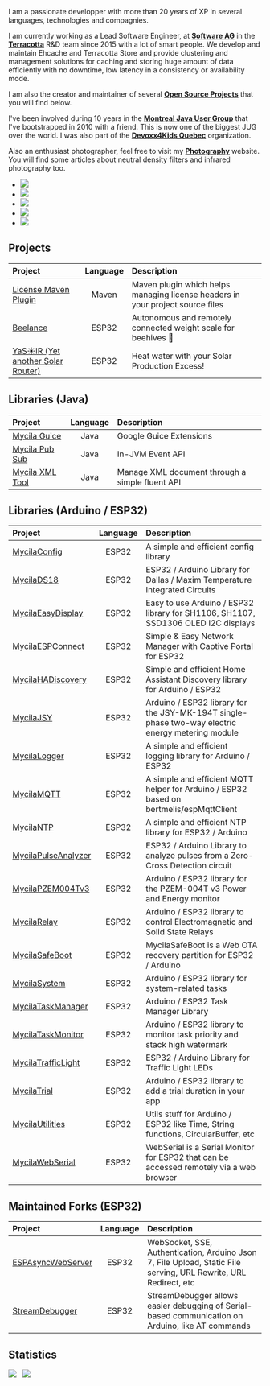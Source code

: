 I am a passionate developper with more than 20 years of XP in several languages, technologies and compagnies.

I am currently working as a Lead Software Engineer, at **[Software AG](https://github.com/SoftwareAG)** in the **[Terracotta](https://github.com/Terracotta-OSS)** R&D team since 2015 with a lot of smart people.
We develop and maintain Ehcache and Terracotta Store and provide clustering and management solutions for caching and storing huge amount of data efficiently with no downtime, low latency in a consistency or availability mode.

I am also the creator and maintainer of several **[Open Source Projects](https://oss.carbou.me/)** that you will find below.

I've been involved during 10 years in the **[Montreal Java User Group](https://www.montreal-jug.org/)** that I've bootstrapped in 2010 with a friend. This is now one of the biggest JUG over the world.
I was also part of the **[Devoxx4Kids Quebec](http://www.devoxx4kids.org/quebec/)** organization.

Also an enthusiast photographer, feel free to visit my **[Photography](https://www.mathieu.photography/)** website.
You will find some articles about neutral density filters and infrared photography too.

- [![](https://img.shields.io/badge/github-mathieucarbou-211F1F?logo=github&logoColor=white&style=flat-square)](https://oss.carbou.me)
- [![](https://img.shields.io/badge/linkedin-mathieucarbou-0072B1?logo=linkedin&style=flat-square)](https://www.linkedin.com/in/mathieucarbou/)
- [![](https://img.shields.io/badge/tumblr-mathieu.carbou.me-314d69?logo=tumblr&logoColor=white&style=flat-square)](https://mathieu.carbou.me/)
- [![](https://img.shields.io/badge/website-mathieu.photography-1BC?logo=react&logoColor=white&style=flat-square)](https://www.mathieu.photography/)
- [![](https://img.shields.io/badge/flickr-mathieucarbou-ff69b4?logo=flickr&style=flat-square)](https://www.flickr.com/photos/mathieucarbou/)

## Projects

| **Project**                                                        | **Language** | **Description**                                                                                  |
| :----------------------------------------------------------------- | :----------: | :----------------------------------------------------------------------------------------------- |
| [License Maven Plugin](https://oss.carbou.me/license-maven-plugin) |    Maven     | Maven plugin which helps managing license headers in your project source files                   |
| [Beelance](https://beelance.carbou.me)                             |    ESP32     | Autonomous and remotely connected weight scale for beehives 🐝                                   |
| [YaS☀️lR (Yet another Solar Router)](https://yasolr.carbou.me)     |    ESP32     | Heat water with your Solar Production Excess!                                                    |

## Libraries (Java)

| **Project**                                                        | **Language** | **Description**                                                                                  |
| :----------------------------------------------------------------- | :----------: | :----------------------------------------------------------------------------------------------- |
| [Mycila Guice](https://oss.carbou.me/guice)                        |     Java     | Google Guice Extensions                                                                          |
| [Mycila Pub Sub](https://oss.carbou.me/pubsub)                     |     Java     | In-JVM Event API                                                                                 |
| [Mycila XML Tool](https://oss.carbou.me/xmltool)                   |     Java     | Manage XML document through a simple fluent API                                                  |

## Libraries (Arduino / ESP32)

| **Project**                                                        | **Language** | **Description**                                                                                  |
| :----------------------------------------------------------------- | :----------: | :----------------------------------------------------------------------------------------------- |
| [MycilaConfig](https://oss.carbou.me/MycilaConfig)                 |    ESP32     | A simple and efficient config library                                                            |
| [MycilaDS18](https://oss.carbou.me/MycilaDS18)                     |    ESP32     | ESP32 / Arduino Library for Dallas / Maxim Temperature Integrated Circuits                       |
| [MycilaEasyDisplay](https://oss.carbou.me/MycilaEasyDisplay)       |    ESP32     | Easy to use Arduino / ESP32 library for SH1106, SH1107, SSD1306 OLED I2C displays                |
| [MycilaESPConnect](https://oss.carbou.me/MycilaESPConnect)         |    ESP32     | Simple & Easy Network Manager with Captive Portal for ESP32                                      |
| [MycilaHADiscovery](https://oss.carbou.me/MycilaHADiscovery)       |    ESP32     | Simple and efficient Home Assistant Discovery library for Arduino / ESP32                        |
| [MycilaJSY](https://oss.carbou.me/MycilaJSY)                       |    ESP32     | Arduino / ESP32 library for the JSY-MK-194T single-phase two-way electric energy metering module |
| [MycilaLogger](https://oss.carbou.me/MycilaLogger)                 |    ESP32     | A simple and efficient logging library for Arduino / ESP32                                       |
| [MycilaMQTT](https://oss.carbou.me/MycilaMQTT)                     |    ESP32     | A simple and efficient MQTT helper for Arduino / ESP32 based on bertmelis/espMqttClient          |
| [MycilaNTP](https://oss.carbou.me/MycilaNTP)                       |    ESP32     | A simple and efficient NTP library for ESP32 / Arduino                                           |
| [MycilaPulseAnalyzer](https://oss.carbou.me/MycilaPulseAnalyzer)   |    ESP32     | ESP32 / Arduino Library to analyze pulses from a Zero-Cross Detection circuit                    |
| [MycilaPZEM004Tv3](https://oss.carbou.me/MycilaPZEM004Tv3)         |    ESP32     | Arduino / ESP32 library for the PZEM-004T v3 Power and Energy monitor                            |
| [MycilaRelay](https://oss.carbou.me/MycilaRelay)                   |    ESP32     | Arduino / ESP32 library to control Electromagnetic and Solid State Relays                        |
| [MycilaSafeBoot](https://oss.carbou.me/MycilaSafeBoot)             |    ESP32     | MycilaSafeBoot is a Web OTA recovery partition for ESP32 / Arduino                               |
| [MycilaSystem](https://oss.carbou.me/MycilaSystem)                 |    ESP32     | Arduino / ESP32 library for system-related tasks                                                 |
| [MycilaTaskManager](https://oss.carbou.me/MycilaTaskManager)       |    ESP32     | Arduino / ESP32 Task Manager Library                                                             |
| [MycilaTaskMonitor](https://oss.carbou.me/MycilaTaskMonitor)       |    ESP32     | Arduino / ESP32 library to monitor task priority and stack high watermark                        |
| [MycilaTrafficLight](https://oss.carbou.me/MycilaTrafficLight)     |    ESP32     | ESP32 / Arduino Library for Traffic Light LEDs                                                   |
| [MycilaTrial](https://oss.carbou.me/MycilaTrial)                   |    ESP32     | Arduino / ESP32 library to add a trial duration in your app                                      |
| [MycilaUtilities](https://oss.carbou.me/MycilaUtilities)           |    ESP32     | Utils stuff for Arduino / ESP32 like Time, String functions, CircularBuffer, etc                 |
| [MycilaWebSerial](https://oss.carbou.me/MycilaWebSerial)           |    ESP32     | WebSerial is a Serial Monitor for ESP32 that can be accessed remotely via a web browser          |

## Maintained Forks (ESP32)

| **Project**                                                  | **Language** | **Description**                                                                                                  |
| :----------------------------------------------------------- | :----------: | :--------------------------------------------------------------------------------------------------------------- |
| [ESPAsyncWebServer](https://oss.carbou.me/ESPAsyncWebServer) |    ESP32     | WebSocket, SSE, Authentication, Arduino Json 7, File Upload, Static File serving, URL Rewrite, URL Redirect, etc |
| [StreamDebugger](https://oss.carbou.me/StreamDebugger)       |    ESP32     | StreamDebugger allows easier debugging of Serial-based communication on Arduino, like AT commands                |

## Statistics

[![](https://github-readme-stats.vercel.app/api?username=mathieucarbou&show_icons=true&theme=dark#gh-dark-mode-only&count_private=true&include_all_commits=true)](https://github.com/mathieucarbou/) &nbsp; [![](https://github-readme-stats.vercel.app/api/top-langs/?username=mathieucarbou&layout=compact&show_icons=true&theme=dark#gh-dark-mode-only&count_private=true&include_all_commits=true)](https://github.com/mathieucarbou/)
